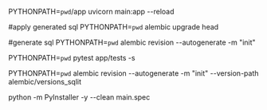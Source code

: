 

PYTHONPATH=`pwd`/app uvicorn main:app --reload

#apply generated sql
PYTHONPATH=`pwd` alembic upgrade head


#generate sql
PYTHONPATH=`pwd` alembic revision --autogenerate -m "init"

PYTHONPATH=`pwd` pytest  app/tests -s





 PYTHONPATH=`pwd` alembic revision --autogenerate -m "init" --version-path alembic/versions_sqlit
 
 
 
 
 python -m PyInstaller -y --clean main.spec